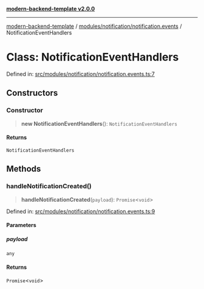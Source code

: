 [**modern-backend-template v2.0.0**](../../../../README.md)

***

[modern-backend-template](../../../../modules.md) / [modules/notification/notification.events](../README.md) / NotificationEventHandlers

# Class: NotificationEventHandlers

Defined in: [src/modules/notification/notification.events.ts:7](https://github.com/maemreyo/saas-4cus-nodejs/blob/2a5b3f3aa11335dfa561e80e1feabb8e6084261e/src/modules/notification/notification.events.ts#L7)

## Constructors

### Constructor

> **new NotificationEventHandlers**(): `NotificationEventHandlers`

#### Returns

`NotificationEventHandlers`

## Methods

### handleNotificationCreated()

> **handleNotificationCreated**(`payload`): `Promise`\<`void`\>

Defined in: [src/modules/notification/notification.events.ts:9](https://github.com/maemreyo/saas-4cus-nodejs/blob/2a5b3f3aa11335dfa561e80e1feabb8e6084261e/src/modules/notification/notification.events.ts#L9)

#### Parameters

##### payload

`any`

#### Returns

`Promise`\<`void`\>
